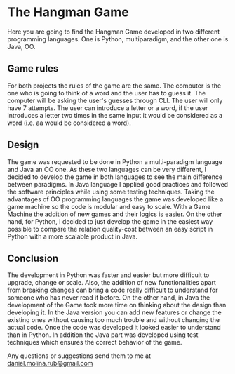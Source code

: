# The Hangman Game

Here you are going to find the Hangman Game developed in two different programming languages. One is Python, multiparadigm, and the other one is Java, OO.

## Game rules

For both projects the rules of the game are the same. The computer is the one who is going to think of a word and the user has to guess it. The computer will be asking the user's guesses through CLI. The user will only have 7 attempts. The user can introduce a letter or a word, if the user introduces a letter two times in the same input it would be considered as a word (i.e. aa would be considered a word).

## Design

The game was requested to be done in Python a multi-paradigm language and Java an OO one. As these two languages can be very different, I decided to develop the game in both languages to see the main difference between paradigms. In Java language I applied good practices and followed the software principles while using some testing techniques. Taking the advantages of OO programming languages the game was developed like a game machine so the code is modular and easy to scale. With a Game Machine the addition of new games and their logics is easier. On the other hand, for Python, I decided to just develop the game in the easiest way possible to compare the relation quality-cost between an easy script in Python with a more scalable product in Java.

## Conclusion

The development in Python was faster and easier but more difficult to upgrade, change or scale. Also, the addition of new functionalities apart from breaking changes can bring a code really difficult to understand for someone who has never read it before. On the other hand, in Java the development of the Game took more time on thinking about the design than developing it. In the Java version you can add new features or change the existing ones without causing too much trouble and without changing the actual code. Once the code was developed it looked easier to understand than in Python. In addition the Java part was developed using test techniques which ensures the correct behavior of the game.

Any questions or suggestions send them to me at [daniel.molina.rub@gmail.com](mailto:daniel.molina.rub@gmail.com)
